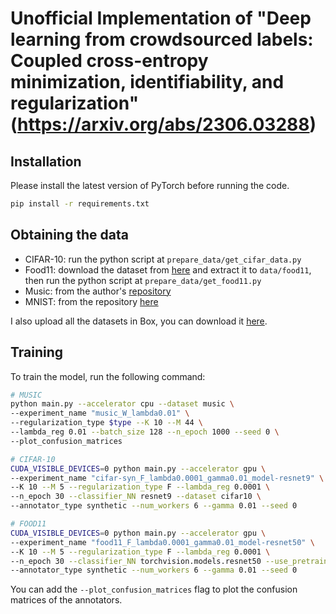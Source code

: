 # Unofficial Implementation of "Deep learning from crowdsourced labels: Coupled cross-entropy minimization, identifiability, and regularization" (https://arxiv.org/abs/2306.03288)

## Installation

Please install the latest version of PyTorch before running the code.

```bash
pip install -r requirements.txt
```
## Obtaining the data

- CIFAR-10: run the python script at `prepare_data/get_cifar_data.py`
- Food11: download the dataset from [here](https://www.kaggle.com/trolukovich/food11-image-dataset) and extract it to `data/food11`, then run the python script at `prepare_data/get_food11.py`
- Music: from the author's [repository](https://github.com/shahanaibrahimosu/end-to-end-crowdsourcing/tree/master/data/Music)
- MNIST: from the repository [here](https://github.com/sebastian-lapuschkin/lrp_toolbox/tree/master/data/MNIST)

I also upload all the datasets in Box, you can download it [here](https://oregonstate.box.com/s/w5q4w3eihcjn3bzvcczj1j2wxurqzqbw).

## Training

To train the model, run the following command:

```bash
# MUSIC
python main.py --accelerator cpu --dataset music \
--experiment_name "music_W_lambda0.01" \
--regularization_type $type --K 10 --M 44 \
--lambda_reg 0.01 --batch_size 128 --n_epoch 1000 --seed 0 \
--plot_confusion_matrices

# CIFAR-10
CUDA_VISIBLE_DEVICES=0 python main.py --accelerator gpu \
--experiment_name "cifar-syn_F_lambda0.0001_gamma0.01_model-resnet9" \
--K 10 --M 5 --regularization_type F --lambda_reg 0.0001 \
--n_epoch 30 --classifier_NN resnet9 --dataset cifar10 \
--annotator_type synthetic --num_workers 6 --gamma 0.01 --seed 0

# FOOD11
CUDA_VISIBLE_DEVICES=0 python main.py --accelerator gpu \
--experiment_name "food11_F_lambda0.0001_gamma0.01_model-resnet50" \
--K 10 --M 5 --regularization_type F --lambda_reg 0.0001 \
--n_epoch 30 --classifier_NN torchvision.models.resnet50 --use_pretrained --dataset food11 \
--annotator_type synthetic --num_workers 6 --gamma 0.01 --seed 0
```

You can add the `--plot_confusion_matrices` flag to plot the confusion matrices of the annotators.